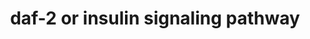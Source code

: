 ---
annotations:
- id: PW:0000651
  parent: regulatory pathway
  type: Pathway Ontology
  value: aging pathway
- id: PW:0000238
  parent: signaling pathway
  type: Pathway Ontology
  value: insulin-like growth factor signaling pathway
authors:
- MartijnVanIersel
- MaintBot
- Pieter Giesbertz
- Christine Chichester
- Cgrove
- Kyook
- Asios Olia
- Khanspers
communities:
- WormBase_Approved
description: Insulin receptor pathway in C. elegans Initial version based on review
  by [https://www.ncbi.nlm.nih.gov/pubmed/16441841 Gami and Wolkow] of pathways that
  affect ageing.  The DAF-2 gene encodes for the insulin-like growth factor 1 (IGF-1)
  receptor in the worm Caenorhabditis elegans. C. elegans with a diet of low glucose,
  reduced Daf-16 activity and worms lifespan was shortened compared to worms fed on
  media without glucose.
last-edited: 2019-08-16
organisms:
- Caenorhabditis elegans
redirect_from:
- /index.php/Pathway:WP17
- /instance/WP17
- /instance/WP17_r106023
revision: r106023
schema-jsonld:
- '@context': https://schema.org/
  '@id': https://wikipathways.github.io/pathways/WP17.html
  '@type': Dataset
  creator:
    '@type': Organization
    name: WikiPathways
  description: Insulin receptor pathway in C. elegans Initial version based on review
    by [https://www.ncbi.nlm.nih.gov/pubmed/16441841 Gami and Wolkow] of pathways
    that affect ageing.  The DAF-2 gene encodes for the insulin-like growth factor
    1 (IGF-1) receptor in the worm Caenorhabditis elegans. C. elegans with a diet
    of low glucose, reduced Daf-16 activity and worms lifespan was shortened compared
    to worms fed on media without glucose.
  keywords:
  - AGE-1/PI-3K
  - AKT-1
  - AKT-2
  - DAF-16/FOXO
  - DAF-18/PTEN
  - DAF-2/INSR
  - PDK-1
  - PIP
  - SGK-1
  license: CC0
  name: daf-2 or insulin signaling pathway
seo: CreativeWork
title: daf-2 or insulin signaling pathway
wpid: WP17
---